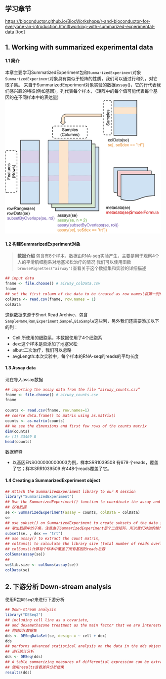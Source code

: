 ## 学习章节
https://bioconductor.github.io/BiocWorkshops/r-and-bioconductor-for-everyone-an-introduction.html#working-with-summarized-experimental-data
[toc]

## 1. Working with summarized experimental data
#### 1.1 简介
本章主要学习SummatizedExperiment包和`SummarizedExperiment`对象
`SummarizedExperiment`对象具有类似于矩阵的性质，我们可以通过行和列，对它取子集。
来自于SummarizedExperiment对象实验的数据assay()，它的行代表我们感兴趣的特征(例如基因)，列代表每个样本，（矩阵中的每个值可能代表每个基因的在不同样本中的表达量)
![SummarizedExperiment](https://github.com/Candlelight-XYJ/Bioinformatics-1000days/blob/master/day2/SummarizedExperiment.png)

#### 1.2 构建SummarizedExperiment对象
> **数据介绍**
> 包含有8个样本，数据由RNA-seq实验产生，主要是用于观察4个人的平滑肌细胞系对地塞米松治疗的情况
> 我们可以使用函数` browseVignettes("airway")`查看关于这个数据集和实验的详细描述
```r
## input data
fname <- file.choose() # airway_colData.csv
fname
## set the first column of the data to be treated as row names(将第一列作为数据的row-names)
colData <- read.csv(fname, row.names = 1)
colData
```
这组数据来源于Short Read Archive，包含`SampleName`,`Run`,`Experiment`,`Sampel`,`BioSample`这些列，另外我们还需要添加以下的列：
+ Cell:所使用的细胞系，本数据使用了4个细胞系
+ dex:这个样本是否添加了地塞米松
+ albut:二次治疗，我们可以忽略
+ avgLength:本次实验中，每个样本的RNA-seq的reads的平均长度

#### 1.3 Assay data
现在导入assay数据
```r
## importing the assay data from the file “airway_counts.csv”
fname <- file.choose() # airway_counts.csv
fname

counts <- read.csv(fname, row.names=1)
## coerce data.frame() to matrix using as.matrix()
counts <- as.matrix(counts)
## We see the dimensions and first few rows of the counts matrix
dim(counts)
#> [1] 33469 8
head(counts)
```
数据解释
+ 以基因ENSG00000000003为例，样本SRR1039508 有679 个reads，覆盖了它；样本SRR1039509 有448个reads覆盖了它。

#### 1.4 Creating a SummarizedExperiment object
```r
## Attach the SummarizedExperiment library to our R session
library("SummarizedExperiment")
## Use the SummarizedExperiment() function to coordinate the assay and column data
## 校准数据
se <- SummarizedExperiment(assay = counts, colData = colData)
se
## use subset() on SummarizedExperiment to create subsets of the data in a coordinated way
## 取出数据中的子集，注意由于SummarizedExperiment是个二维矩阵，所以我们对他的操作也是基于二维的
subset(se, , dex == "trt")
## use assay() to extract the count matrix, 
## colSums() to calculate the library size (total number of reads overlapping genes in each sample)
## colSums()计算每个样本中覆盖了所有基因的reads总数
colSums(assay(se))
## 
se$lib.size <- colSums(assay(se))
colData(se)
```
## 2. 下游分析 Down-stream analysis
使用R包`DESeq2`来进行下游分析
```r
## Down-stream analysis
library("DESeq2")
## including cell line as a covariate, 
## and dexamethazone treatment as the main factor that we are interested in
## 构建dds数据集
dds <- DESeqDataSet(se, design = ~ cell + dex)
dds
## performs advanced statistical analysis on the data in the dds object
## 进行统计分析
dds <- DESeq(dds)
## A table summarizing measures of differential expression can be extracted from the object
## 使用results查看差异分析结果
results(dds)
```